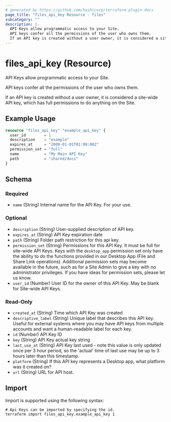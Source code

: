 ```yaml
---
# generated by https://github.com/hashicorp/terraform-plugin-docs
page_title: "files_api_key Resource - files"
subcategory: ""
description: |-
  API Keys allow programmatic access to your Site.
  API keys confer all the permissions of the user who owns them.
  If an API key is created without a user owner, it is considered a site-wide API key, which has full permissions to do anything on the Site.
---
```


# files_api_key (Resource)

API Keys allow programmatic access to your Site.

API keys confer all the permissions of the user who owns them.

If an API key is created without a user owner, it is considered a site-wide API key, which has full permissions to do anything on the Site.

## Example Usage

```terraform
resource "files_api_key" "example_api_key" {
  user_id        = 1
  description    = "example"
  expires_at     = "2000-01-01T01:00:00Z"
  permission_set = "full"
  name           = "My Main API Key"
  path           = "shared/docs"
}
```

<!-- schema generated by tfplugindocs -->
## Schema

### Required

- `name` (String) Internal name for the API Key.  For your use.

### Optional

- `description` (String) User-supplied description of API key.
- `expires_at` (String) API Key expiration date
- `path` (String) Folder path restriction for this api key.
- `permission_set` (String) Permissions for this API Key. It must be full for site-wide API Keys.  Keys with the `desktop_app` permission set only have the ability to do the functions provided in our Desktop App (File and Share Link operations).  Additional permission sets may become available in the future, such as for a Site Admin to give a key with no administrator privileges.  If you have ideas for permission sets, please let us know.
- `user_id` (Number) User ID for the owner of this API Key.  May be blank for Site-wide API Keys.

### Read-Only

- `created_at` (String) Time which API Key was created
- `descriptive_label` (String) Unique label that describes this API key.  Useful for external systems where you may have API keys from multiple accounts and want a human-readable label for each key.
- `id` (Number) API Key ID
- `key` (String) API Key actual key string
- `last_use_at` (String) API Key last used - note this value is only updated once per 3 hour period, so the 'actual' time of last use may be up to 3 hours later than this timestamp.
- `platform` (String) If this API key represents a Desktop app, what platform was it created on?
- `url` (String) URL for API host.

## Import

Import is supported using the following syntax:

```shell
# Api Keys can be imported by specifying the id.
terraform import files_api_key.example_api_key 1
```
